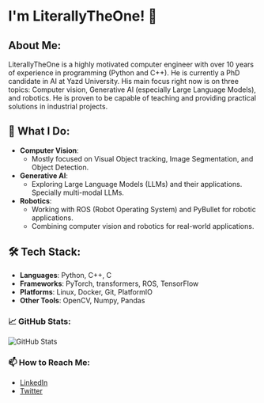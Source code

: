# I'm LiterallyTheOne! 👋

## About Me:
LiterallyTheOne is a highly motivated computer engineer
with over 10 years of experience in programming (Python and C++).
He is currently a PhD candidate in AI at Yazd University.
His main focus right now is on three topics: Computer vision,
Generative AI (especially Large Language Models), and robotics.
He is proven to be capable of teaching and providing practical
solutions in industrial projects.

## 🔭 What I Do:
* **Computer Vision**:
  * Mostly focused on Visual Object tracking, Image Segmentation, and Object Detection.
* **Generative AI**:
  * Exploring Large Language Models (LLMs) and their applications.
  Specially multi-modal LLMs.
* **Robotics**:
  * Working with ROS (Robot Operating System) and PyBullet for robotic applications.
  * Combining computer vision and robotics for real-world applications.

## 🛠️ Tech Stack:
- **Languages**: Python, C++, C
- **Frameworks**: PyTorch, transformers, ROS, TensorFlow
- **Platforms**: Linux, Docker, Git, PlatformIO
- **Other Tools**: OpenCV, Numpy, Pandas

### 📈 GitHub Stats:
![GitHub Stats](https://github-readme-stats.vercel.app/api?username=LiterallyTheOne&show_icons=true&theme=radical)

### 📫 How to Reach Me:
- [LinkedIn](https://www.linkedin.com/in/ramin-zarebidoky/)
- [Twitter](https://twitter.com/LiterallyTheOne)
